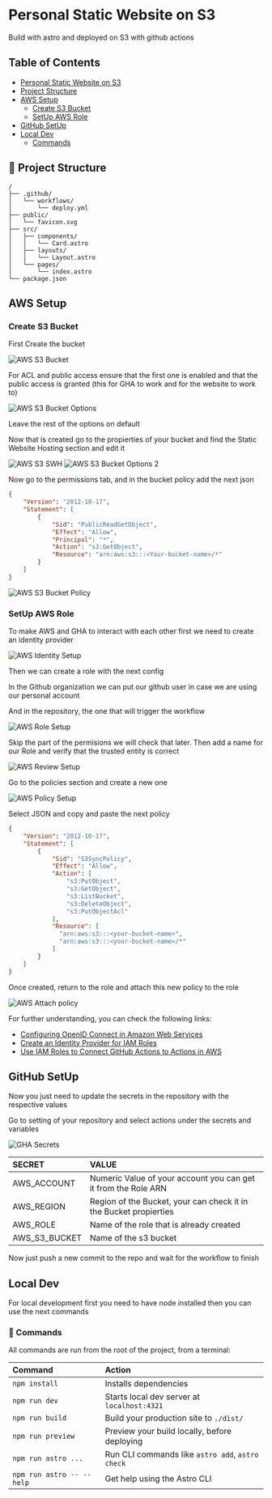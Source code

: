 # Personal Static Website on S3

Build with astro and deployed on S3 with github actions

## Table of Contents

- [Personal Static Website on S3](#personal-static-website-on-s3)
- [Project Structure](#-project-structure)
- [AWS Setup](#aws-setup)
  - [Create S3 Bucket](#create-s3-bucket)
  - [SetUp AWS Role](#setup-aws-role)
- [GitHub SetUp](#github-setup)
- [Local Dev](#local-dev)
  - [Commands](#-commands)



## 🚀 Project Structure

```text
/
├── .github/
│   └── workflows/
│       └── deploy.yml
├── public/
│   └── favicon.svg
├── src/
│   ├── components/
│   │   └── Card.astro
│   ├── layouts/
│   │   └── Layout.astro
│   └── pages/
│       └── index.astro
└── package.json
```

## AWS Setup

### Create S3 Bucket

First Create the bucket

![AWS S3 Bucket](./Images/CreateBucket1.png)

For ACL and public access ensure that the first one is enabled and that the public access is granted (this for GHA to work and for the website to work to)

![AWS S3 Bucket Options](./Images/Bucket2.png)

Leave the rest of the options on default

Now that is created go to the propierties of your bucket and find the Static Website Hosting section and edit it

![AWS S3 SWH](./Images/SHOptions.png)
![AWS S3 Bucket Options 2](./Images/SWebsiteH.png)

Now go to the permissions tab, and in the bucket policy add the next json

```json
{
    "Version": "2012-10-17",
    "Statement": [
        {
            "Sid": "PublicReadGetObject",
            "Effect": "Allow",
            "Principal": "*",
            "Action": "s3:GetObject",
            "Resource": "arn:aws:s3:::<Your-bucket-name>/*"
        }
    ]
}
```
![AWS S3 Bucket Policy](./Images/BucketPolicy.png)

### SetUp AWS Role

To make AWS and GHA to interact with each other first we need to create an identity provider

![AWS Identity Setup](./Images/IdentityProvider.png)

Then we can create a role with the next config

In the Github organization we can put our github user in case we are using our personal account

And in the repository, the one that will trigger the workflow

![AWS Role Setup](./Images/CreateRole.png)

Skip the part of the permisions we will check that later. Then add a name for our Role and verify that the trusted entity is correct

![AWS Review Setup](./Images/ReviewCreateRole.png)

Go to the policies section and create a new one

![AWS Policy Setup](./Images/CreatePolicy.png)

Select JSON and copy and paste the next policy 

```json
{
    "Version": "2012-10-17",
    "Statement": [
        {
            "Sid": "S3SyncPolicy",
            "Effect": "Allow",
            "Action": [
                "s3:PutObject",
                "s3:GetObject",
                "s3:ListBucket",
                "s3:DeleteObject",
                "s3:PutObjectAcl"
            ],
            "Resource": [
              "arn:aws:s3:::<your-bucket-name>",
              "arn:aws:s3:::<your-bucket-name>/*"
            ]
        }
    ]
}
```

Once created, return to the role and attach this new policy to the role

![AWS Attach policy](./Images/AttachingPolicy.png)

For further understanding, you can check the following links:

- [Configuring OpenID Connect in Amazon Web Services](https://docs.github.com/en/actions/deployment/security-hardening-your-deployments/configuring-openid-connect-in-amazon-web-services)
- [Create an Identity Provider for IAM Roles](https://docs.aws.amazon.com/IAM/latest/UserGuide/id_roles_providers_create_oidc.html)
- [Use IAM Roles to Connect GitHub Actions to Actions in AWS](https://aws.amazon.com/blogs/security/use-iam-roles-to-connect-github-actions-to-actions-in-aws/)

## GitHub SetUp

Now you just need to update the secrets in the repository with the respective values

Go to setting of your repository and select actions under the secrets and variables

![GHA Secrets](./Images/Secrets.png)

| SECRET        | VALUE                                                             |
| :------------ | :---------------------------------------------------------------- |
| AWS_ACCOUNT   | Numeric Value of your account you can get it from the Role ARN    |
| AWS_REGION    | Region of the Bucket, your can check it in the Bucket propierties |
| AWS_ROLE      | Name of the role that is already created                          |
| AWS_S3_BUCKET | Name of the s3 bucket                                             |

Now just push a new commit to the repo and wait for the workflow to finish

## Local Dev

For local development first you need to have node installed then you can use the next commands

### 🧞 Commands

All commands are run from the root of the project, from a terminal:

| Command                   | Action                                           |
| :------------------------ | :----------------------------------------------- |
| `npm install`             | Installs dependencies                            |
| `npm run dev`             | Starts local dev server at `localhost:4321`      |
| `npm run build`           | Build your production site to `./dist/`          |
| `npm run preview`         | Preview your build locally, before deploying     |
| `npm run astro ...`       | Run CLI commands like `astro add`, `astro check` |
| `npm run astro -- --help` | Get help using the Astro CLI                     |
